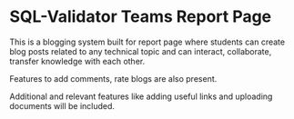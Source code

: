 # SQL-Validator Teams Report Page
This is a blogging system built for report page where students can create blog posts related to any technical topic and can interact, collaborate, transfer knowledge with each other. 

Features to add comments, rate blogs are also present.

Additional and relevant features like adding useful links and uploading documents will be included.

